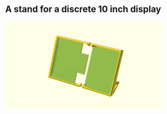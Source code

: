 # A stand for a discrete 10 inch display

![generated_display_preview](render/display.png "Generated display preview")
